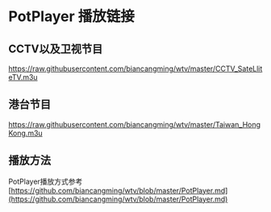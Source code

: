 # PotPlayer 播放链接
## CCTV以及卫视节目
https://raw.githubusercontent.com/biancangming/wtv/master/CCTV_SateLliteTV.m3u 

## 港台节目
https://raw.githubusercontent.com/biancangming/wtv/master/Taiwan_HongKong.m3u

## 播放方法
PotPlayer播放方式参考 [https://github.com/biancangming/wtv/blob/master/PotPlayer.md](https://github.com/biancangming/wtv/blob/master/PotPlayer.md)

